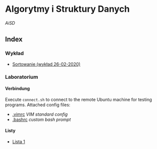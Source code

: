 # Algorytmy i Struktury Danych
###### AiSD

## Index

  ### Wykład
  - [Sortowanie (wykład 26-02-2020)](sortowanie.md)

  ### Laboratorium
  #### Verbindung

  Execute `connect.sh` to connect to the remote Ubuntu machine for testing programs.
  Attached config files:

  - [.vimrc](lab/.vimrc) *VIM standard config*
  - [.bashrc](lab/.bashrc) *custom bash prompt*

  #### Listy
  - [Lista 1](lab/lista-1/readme.md)
